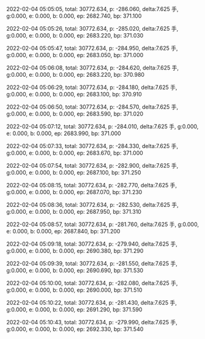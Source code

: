 2022-02-04 05:05:05, total: 30772.634, p: -286.060, delta:7.625 手, g:0.000, e: 0.000, b: 0.000, ep: 2682.740, bp: 371.100

2022-02-04 05:05:26, total: 30772.634, p: -285.020, delta:7.625 手, g:0.000, e: 0.000, b: 0.000, ep: 2683.220, bp: 371.030

2022-02-04 05:05:47, total: 30772.634, p: -284.950, delta:7.625 手, g:0.000, e: 0.000, b: 0.000, ep: 2683.050, bp: 371.000

2022-02-04 05:06:08, total: 30772.634, p: -284.620, delta:7.625 手, g:0.000, e: 0.000, b: 0.000, ep: 2683.220, bp: 370.980

2022-02-04 05:06:29, total: 30772.634, p: -284.180, delta:7.625 手, g:0.000, e: 0.000, b: 0.000, ep: 2683.100, bp: 370.910

2022-02-04 05:06:50, total: 30772.634, p: -284.570, delta:7.625 手, g:0.000, e: 0.000, b: 0.000, ep: 2683.590, bp: 371.020

2022-02-04 05:07:12, total: 30772.634, p: -284.010, delta:7.625 手, g:0.000, e: 0.000, b: 0.000, ep: 2683.990, bp: 371.000

2022-02-04 05:07:33, total: 30772.634, p: -284.330, delta:7.625 手, g:0.000, e: 0.000, b: 0.000, ep: 2683.670, bp: 371.000

2022-02-04 05:07:54, total: 30772.634, p: -282.900, delta:7.625 手, g:0.000, e: 0.000, b: 0.000, ep: 2687.100, bp: 371.250

2022-02-04 05:08:15, total: 30772.634, p: -282.770, delta:7.625 手, g:0.000, e: 0.000, b: 0.000, ep: 2687.070, bp: 371.230

2022-02-04 05:08:36, total: 30772.634, p: -282.530, delta:7.625 手, g:0.000, e: 0.000, b: 0.000, ep: 2687.950, bp: 371.310

2022-02-04 05:08:57, total: 30772.634, p: -281.760, delta:7.625 手, g:0.000, e: 0.000, b: 0.000, ep: 2687.840, bp: 371.200

2022-02-04 05:09:18, total: 30772.634, p: -279.940, delta:7.625 手, g:0.000, e: 0.000, b: 0.000, ep: 2690.380, bp: 371.290

2022-02-04 05:09:39, total: 30772.634, p: -281.550, delta:7.625 手, g:0.000, e: 0.000, b: 0.000, ep: 2690.690, bp: 371.530

2022-02-04 05:10:00, total: 30772.634, p: -282.080, delta:7.625 手, g:0.000, e: 0.000, b: 0.000, ep: 2690.000, bp: 371.510

2022-02-04 05:10:22, total: 30772.634, p: -281.430, delta:7.625 手, g:0.000, e: 0.000, b: 0.000, ep: 2691.290, bp: 371.590

2022-02-04 05:10:43, total: 30772.634, p: -279.990, delta:7.625 手, g:0.000, e: 0.000, b: 0.000, ep: 2692.330, bp: 371.540